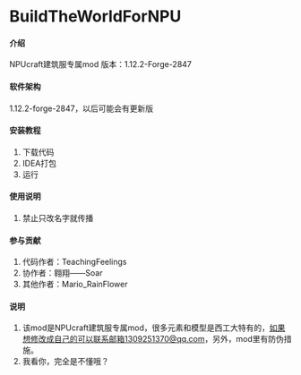 # BuildTheWorldForNPU

#### 介绍
NPUcraft建筑服专属mod
版本：1.12.2-Forge-2847

#### 软件架构
1.12.2-forge-2847，以后可能会有更新版


#### 安装教程

1.  下载代码
2.  IDEA打包
3.  运行

#### 使用说明

1.  禁止只改名字就传播

#### 参与贡献

1.  代码作者：TeachingFeelings
2.  协作者：翱翔——Soar
3.  其他作者：Mario_RainFlower


#### 说明

1.  该mod是NPUcraft建筑服专属mod，很多元素和模型是西工大特有的，如果想修改成自己的可以联系邮箱1309251370@qq.com，另外，mod里有防伪措施。
2.  我看你，完全是不懂哦？
